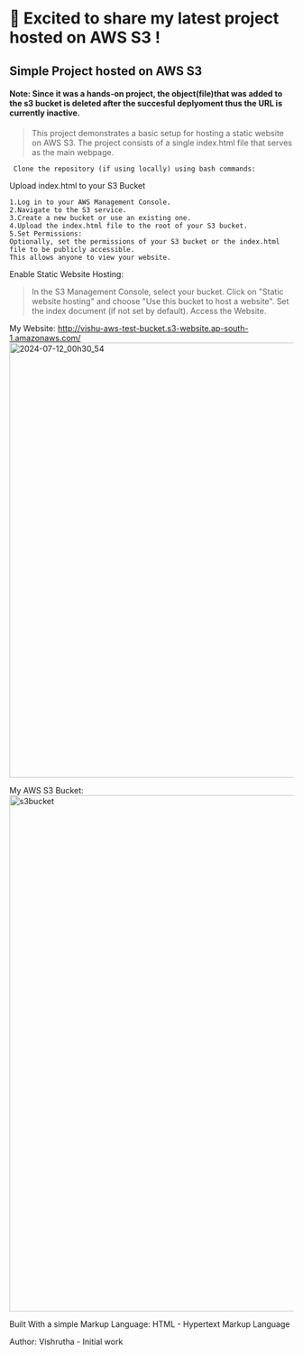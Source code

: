 # 🚀 Excited to share my latest project hosted on AWS S3 !

## Simple Project hosted on AWS S3
#### Note: Since it was a hands-on project, the object(file)that was added to the s3 bucket is deleted after the succesful deplyoment thus the URL is currently inactive.

>This project demonstrates a basic setup for hosting a static website on AWS S3. 
The project consists of a single index.html file that serves as the main webpage.
```
 Clone the repository (if using locally) using bash commands:
```
Upload index.html to your S3 Bucket
```
1.Log in to your AWS Management Console.
2.Navigate to the S3 service.
3.Create a new bucket or use an existing one.
4.Upload the index.html file to the root of your S3 bucket.
5.Set Permissions:
Optionally, set the permissions of your S3 bucket or the index.html file to be publicly accessible.
This allows anyone to view your website.
```
Enable Static Website Hosting:
>In the S3 Management Console, select your bucket. Click on "Static website hosting" and choose "Use this bucket to host a website".
Set the index document (if not set by default).
Access the Website.

My Website: http://vishu-aws-test-bucket.s3-website.ap-south-1.amazonaws.com/
<img width="771" alt="2024-07-12_00h30_54" src="https://github.com/user-attachments/assets/d1aa47aa-ba9d-416e-b075-da88e633569c">

My AWS S3 Bucket: 
<img width="915" alt="s3bucket" src="https://github.com/user-attachments/assets/885168d6-0acc-4233-8ec3-83b423cb69ed">


Built With a simple Markup Language:
HTML - Hypertext Markup Language

Author: Vishrutha - Initial work

